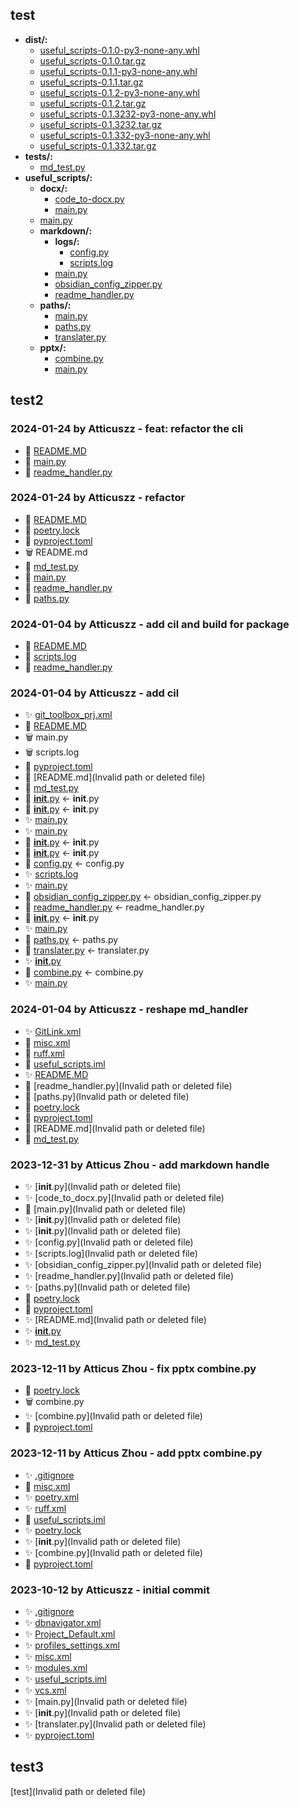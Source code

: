 ## test
- **dist/:**
  - [useful_scripts-0.1.0-py3-none-any.whl](dist/useful_scripts-0.1.0-py3-none-any.whl)
  - [useful_scripts-0.1.0.tar.gz](dist/useful_scripts-0.1.0.tar.gz)
  - [useful_scripts-0.1.1-py3-none-any.whl](dist/useful_scripts-0.1.1-py3-none-any.whl)
  - [useful_scripts-0.1.1.tar.gz](dist/useful_scripts-0.1.1.tar.gz)
  - [useful_scripts-0.1.2-py3-none-any.whl](dist/useful_scripts-0.1.2-py3-none-any.whl)
  - [useful_scripts-0.1.2.tar.gz](dist/useful_scripts-0.1.2.tar.gz)
  - [useful_scripts-0.1.3232-py3-none-any.whl](dist/useful_scripts-0.1.3232-py3-none-any.whl)
  - [useful_scripts-0.1.3232.tar.gz](dist/useful_scripts-0.1.3232.tar.gz)
  - [useful_scripts-0.1.332-py3-none-any.whl](dist/useful_scripts-0.1.332-py3-none-any.whl)
  - [useful_scripts-0.1.332.tar.gz](dist/useful_scripts-0.1.332.tar.gz)
- **tests/:**
  - [md_test.py](tests/md_test.py)
- **useful_scripts/:**
  - **docx/:**
    - [code_to-docx.py](useful_scripts/docx/code_to-docx.py)
    - [main.py](useful_scripts/docx/main.py)
  - [main.py](useful_scripts/main.py)
  - **markdown/:**
    - **logs/:**
      - [config.py](useful_scripts/markdown/logs/config.py)
      - [scripts.log](useful_scripts/markdown/logs/scripts.log)
    - [main.py](useful_scripts/markdown/main.py)
    - [obsidian_config_zipper.py](useful_scripts/markdown/obsidian_config_zipper.py)
    - [readme_handler.py](useful_scripts/markdown/readme_handler.py)
  - **paths/:**
    - [main.py](useful_scripts/paths/main.py)
    - [paths.py](useful_scripts/paths/paths.py)
    - [translater.py](useful_scripts/paths/translater.py)
  - **pptx/:**
    - [combine.py](useful_scripts/pptx/combine.py)
    - [main.py](useful_scripts/pptx/main.py)
## test2
### 2024-01-24 by Atticuszz - feat: refactor the cli
- 🔨 [README.MD](README.MD)
- 🔨 [main.py](useful_scripts\markdown\main.py)
- 🔨 [readme_handler.py](useful_scripts\markdown\readme_handler.py)
### 2024-01-24 by Atticuszz - refactor
- 🔨 [README.MD](README.MD)
- 🔨 [poetry.lock](poetry.lock)
- 🔨 [pyproject.toml](pyproject.toml)
- 🗑️ README.md
- 🔨 [md_test.py](tests\md_test.py)
- 🔨 [main.py](useful_scripts\markdown\main.py)
- 🔨 [readme_handler.py](useful_scripts\markdown\readme_handler.py)
- 🔨 [paths.py](useful_scripts\paths\paths.py)
### 2024-01-04 by Atticuszz - add cil and build for package
- 🔨 [README.MD](README.MD)
- 🔨 [scripts.log](useful_scripts\markdown\logs\scripts.log)
- 🔨 [readme_handler.py](useful_scripts\markdown\readme_handler.py)
### 2024-01-04 by Atticuszz - add cil
- ✨ [git_toolbox_prj.xml](.idea\git_toolbox_prj.xml)
- 🔨 [README.MD](README.MD)
- 🗑️ main.py
- 🗑️ scripts.log
- 🔨 [pyproject.toml](pyproject.toml)
- 🔨 [README.md](Invalid path or deleted file)
- 🔨 [md_test.py](tests\md_test.py)
- 🚚 [__init__.py](C:/Users/18317/DevSpace/useful_scripts/useful_scripts/__init__.py) <- __init__.py
- 🚚 [__init__.py](C:/Users/18317/DevSpace/useful_scripts/useful_scripts/docx/__init__.py) <- __init__.py
- ✨ [main.py](useful_scripts\docx\main.py)
- ✨ [main.py](useful_scripts\main.py)
- 🚚 [__init__.py](C:/Users/18317/DevSpace/useful_scripts/useful_scripts/markdown/__init__.py) <- __init__.py
- 🚚 [__init__.py](C:/Users/18317/DevSpace/useful_scripts/useful_scripts/markdown/logs/__init__.py) <- __init__.py
- 🚚 [config.py](C:/Users/18317/DevSpace/useful_scripts/useful_scripts/markdown/logs/config.py) <- config.py
- ✨ [scripts.log](useful_scripts\markdown\logs\scripts.log)
- ✨ [main.py](useful_scripts\markdown\main.py)
- 🚚 [obsidian_config_zipper.py](C:/Users/18317/DevSpace/useful_scripts/useful_scripts/markdown/obsidian_config_zipper.py) <- obsidian_config_zipper.py
- 🚚 [readme_handler.py](C:/Users/18317/DevSpace/useful_scripts/useful_scripts/markdown/readme_handler.py) <- readme_handler.py
- 🚚 [__init__.py](C:/Users/18317/DevSpace/useful_scripts/useful_scripts/paths/__init__.py) <- __init__.py
- ✨ [main.py](useful_scripts\paths\main.py)
- 🚚 [paths.py](C:/Users/18317/DevSpace/useful_scripts/useful_scripts/paths/paths.py) <- paths.py
- 🚚 [translater.py](C:/Users/18317/DevSpace/useful_scripts/useful_scripts/paths/translater.py) <- translater.py
- ✨ [__init__.py](useful_scripts\pptx\__init__.py)
- 🚚 [combine.py](C:/Users/18317/DevSpace/useful_scripts/useful_scripts/pptx/combine.py) <- combine.py
- ✨ [main.py](useful_scripts\pptx\main.py)
### 2024-01-04 by Atticuszz - reshape md_handler
- ✨ [GitLink.xml](.idea\GitLink.xml)
- 🔨 [misc.xml](.idea\misc.xml)
- 🔨 [ruff.xml](.idea\ruff.xml)
- 🔨 [useful_scripts.iml](.idea\useful_scripts.iml)
- ✨ [README.MD](README.MD)
- 🔨 [readme_handler.py](Invalid path or deleted file)
- 🔨 [paths.py](Invalid path or deleted file)
- 🔨 [poetry.lock](poetry.lock)
- 🔨 [pyproject.toml](pyproject.toml)
- 🔨 [README.md](Invalid path or deleted file)
- 🔨 [md_test.py](tests\md_test.py)
### 2023-12-31 by Atticus Zhou - add markdown handle
- ✨ [__init__.py](Invalid path or deleted file)
- ✨ [code_to_docx.py](Invalid path or deleted file)
- 🔨 [main.py](Invalid path or deleted file)
- ✨ [__init__.py](Invalid path or deleted file)
- ✨ [__init__.py](Invalid path or deleted file)
- ✨ [config.py](Invalid path or deleted file)
- ✨ [scripts.log](Invalid path or deleted file)
- ✨ [obsidian_config_zipper.py](Invalid path or deleted file)
- ✨ [readme_handler.py](Invalid path or deleted file)
- ✨ [paths.py](Invalid path or deleted file)
- 🔨 [poetry.lock](poetry.lock)
- 🔨 [pyproject.toml](pyproject.toml)
- ✨ [README.md](Invalid path or deleted file)
- ✨ [__init__.py](tests\__init__.py)
- ✨ [md_test.py](tests\md_test.py)
### 2023-12-11 by Atticus Zhou - fix pptx combine.py
- 🔨 [poetry.lock](poetry.lock)
- 🗑️ combine.py
- ✨ [combine.py](Invalid path or deleted file)
- 🔨 [pyproject.toml](pyproject.toml)
### 2023-12-11 by Atticus Zhou - add pptx combine.py
- ✨ [.gitignore](.gitignore)
- 🔨 [misc.xml](.idea\misc.xml)
- ✨ [poetry.xml](.idea\poetry.xml)
- ✨ [ruff.xml](.idea\ruff.xml)
- 🔨 [useful_scripts.iml](.idea\useful_scripts.iml)
- ✨ [poetry.lock](poetry.lock)
- ✨ [__init__.py](Invalid path or deleted file)
- ✨ [combine.py](Invalid path or deleted file)
- 🔨 [pyproject.toml](pyproject.toml)
### 2023-10-12 by Atticuszz - initial commit
- ✨ [.gitignore](.idea\.gitignore)
- ✨ [dbnavigator.xml](.idea\dbnavigator.xml)
- ✨ [Project_Default.xml](.idea\inspectionProfiles\Project_Default.xml)
- ✨ [profiles_settings.xml](.idea\inspectionProfiles\profiles_settings.xml)
- ✨ [misc.xml](.idea\misc.xml)
- ✨ [modules.xml](.idea\modules.xml)
- ✨ [useful_scripts.iml](.idea\useful_scripts.iml)
- ✨ [vcs.xml](.idea\vcs.xml)
- ✨ [main.py](Invalid path or deleted file)
- ✨ [__init__.py](Invalid path or deleted file)
- ✨ [translater.py](Invalid path or deleted file)
- ✨ [pyproject.toml](pyproject.toml)
## test3
[test](Invalid path or deleted file)
